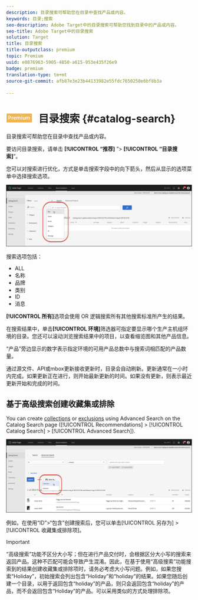 ```yaml
---
description: 目录搜索可帮助您在目录中查找产品或内容。
keywords: 目录;搜索
seo-description: Adobe Target中的目录搜索可帮助您找到目录中的产品或内容。
seo-title: Adobe Target中的目录搜索
solution: Target
title: 目录搜索
title-outputclass: premium
topic: Premium
uuid: e0876963-5905-4850-a615-953e435f26e9
badge: premium
translation-type: tm+mt
source-git-commit: afb87e3e23b44133982e55fdc7650250e6bf8b3a

---
```



# ![PREMIUM](/help/assets/premium.png) 目录搜索 {#catalog-search}

目录搜索可帮助您在目录中查找产品或内容。

要访问目录搜索，请单击 **[!UICONTROL “推荐]** ”&gt; **[!UICONTROL “目录搜索]**”。

您可以对搜索进行优化，方式是单击搜索字段中的向下箭头，然后从显示的选项菜单中选择搜索选项。

![](assets/searchproductsmenu.png)

搜索选项包括：

* ALL
* 名称
* 品牌
* 类别
* ID
* 消息

**[!UICONTROL 所有]**&#x200B;选项会使用 OR 逻辑搜索所有其他搜索标准所产生的结果。

在搜索结果中，单击&#x200B;**[!UICONTROL 环境]**&#x200B;筛选器可指定要显示哪个生产主机组环境的目录。[](/help/administrating-target/hosts.md)您还可以滚动浏览搜索结果中的项目，以查看缩览图和其他产品信息。

“产品”旁边显示的数字表示指定环境的可用产品总数中与搜索词相匹配的产品数量。

通过源文件、API或mbox更新接收更新时，目录会自动刷新。更新通常在一小时内完成。如果更新正在进行，则开始最新更新的时间。如果没有更新，则表示最近更新开始和完成的时间。

## 基于高级搜索创建收藏集或排除

You can create [collections](/help/c-recommendations/c-products/collections.md) or [exclusions](/help/c-recommendations/c-products/exclusions.md) using Advanced Search on the Catalog Search page ([!UICONTROL Recommendations] &gt; [!UICONTROL Catalog Search] &gt; [!UICONTROL Advanced Search]).

![另存为](/help/c-recommendations/c-products/assets/save-as.png)

例如，在使用“ID”&gt;“包含”创建搜索后，您可以单击[!UICONTROL 另存为] &gt; [!UICONTROL 收藏集或排除项]。

>[!IMPORTANT]
>
>“高级搜索”功能不区分大小写；但在进行产品交付时，会根据区分大小写的搜索来返回产品。这种不匹配可能会导致产生混淆。因此，在基于使用“高级搜索”功能搜索到的结果创建收藏集或排除项时，请务必考虑大小写问题。例如，如果您搜索“Holiday”，初始搜索会列出包含“Holiday”和“holiday”的结果。如果您随后创建一个目录，以用于返回包含“holiday”的产品，则只会返回包含“holiday”的产品，而不会返回包含“Holiday”的产品。可以采用类似的方式处理排除项。
